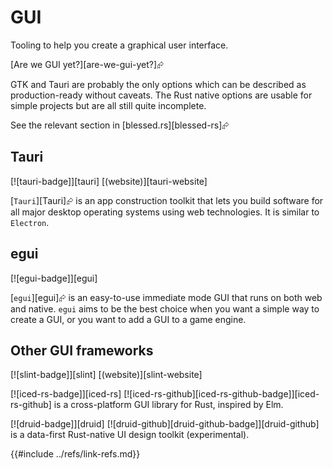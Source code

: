 # GUI

Tooling to help you create a graphical user interface.

[Are we GUI yet?][are-we-gui-yet?]⮳

GTK and Tauri are probably the only options which can be described as production-ready without caveats. The Rust native options are usable for simple projects but are all still quite incomplete.

See the relevant section in [blessed.rs][blessed-rs]⮳

## Tauri

[![tauri-badge]][tauri]  [(website)][tauri-website]

[`Tauri`][Tauri]⮳ is an app construction toolkit that lets you build software for all major desktop operating systems using web technologies. It is similar to `Electron`.

## egui

[![egui-badge]][egui]

[`egui`][egui]⮳ is an easy-to-use immediate mode GUI that runs on both web and native. `egui` aims to be the best choice when you want a simple way to create a GUI, or you want to add a GUI to a game engine.

## Other GUI frameworks

[![slint-badge]][slint]  [(website)][slint-website]

[![iced-rs-badge]][iced-rs]  [![iced-rs-github][iced-rs-github-badge]][iced-rs-github] is a cross-platform GUI library for Rust, inspired by Elm.

[![druid-badge]][druid]  [![druid-github][druid-github-badge]][druid-github] is a data-first Rust-native UI design toolkit (experimental).

{{#include ../refs/link-refs.md}}
